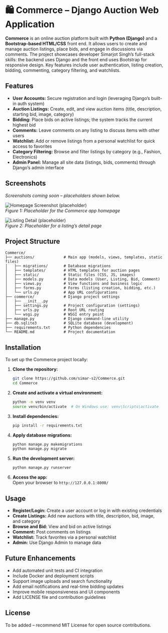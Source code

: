 # 🛍️ Commerce – Django Auction Web Application

**Commerce** is an online auction platform built with **Python (Django)** and a **Bootstrap-based HTML/CSS** front end. It allows users to create and manage auction listings, place bids, and engage in discussions via comments. The project showcases developer Simarjot Singh’s full-stack skills: the backend uses Django and the front end uses Bootstrap for responsive design. Key features include user authentication, listing creation, bidding, commenting, category filtering, and watchlists.

## Features

- **User Accounts:** Secure registration and login (leveraging Django’s built-in auth system)  
- **Auction Listings:** Create, edit, and view auction items (title, description, starting bid, image, category)  
- **Bidding:** Place bids on active listings; the system tracks the current highest bid  
- **Comments:** Leave comments on any listing to discuss items with other users  
- **Watchlist:** Add or remove listings from a personal watchlist for quick access to favorites  
- **Category Filtering:** Browse and filter listings by category (e.g., Fashion, Electronics)  
- **Admin Panel:** Manage all site data (listings, bids, comments) through Django’s admin interface

## Screenshots

*Screenshots coming soon – placeholders shown below.*

![Homepage Screenshot (placeholder)](/images/homepage_placeholder.png)  
*Figure 1: Placeholder for the Commerce app homepage*

![Listing Detail (placeholder)](/images/listing_placeholder.png)  
*Figure 2: Placeholder for a listing’s detail page*

## Project Structure

```
Commerce/
├── auctions/             # Main app (models, views, templates, static files)
│   ├── migrations/       # Database migrations
│   ├── templates/        # HTML templates for auction pages
│   ├── static/           # Static files (CSS, JS, images)
│   ├── models.py         # Data models (User, Listing, Bid, Comment)
│   ├── views.py          # View functions and business logic
│   ├── forms.py          # Forms (listing creation, bidding, etc.)
│   └── urls.py           # App URL configurations
├── commerce/             # Django project settings
│   ├── __init__.py
│   ├── settings.py       # Project configuration (settings)
│   ├── urls.py           # Root URL routing
│   └── wsgi.py           # WSGI entry point
├── manage.py             # Django command-line utility
├── db.sqlite3            # SQLite database (development)
├── requirements.txt      # Python dependencies
└── README.md             # Project documentation
```

## Installation

To set up the Commerce project locally:

1. **Clone the repository:**  
   ```bash
   git clone https://github.com/simar-s2/Commerce.git
   cd Commerce
   ```
2. **Create and activate a virtual environment:**  
   ```bash
   python -m venv venv
   source venv/bin/activate  # On Windows use: venv\Scripts\activate
   ```
3. **Install dependencies:**  
   ```bash
   pip install -r requirements.txt
   ```
4. **Apply database migrations:**  
   ```bash
   python manage.py makemigrations
   python manage.py migrate
   ```
5. **Run the development server:**  
   ```bash
   python manage.py runserver
   ```
6. **Access the app:**  
   Open your browser to `http://127.0.0.1:8000/`

## Usage

- **Register/Login:** Create a user account or log in with existing credentials  
- **Create Listings:** Add new auctions with title, description, bid, image, and category  
- **Browse and Bid:** View and bid on active listings  
- **Comment:** Post comments on listings  
- **Watchlist:** Track favorites via a personal watchlist  
- **Admin:** Use Django Admin to manage data

## Future Enhancements

- Add automated unit tests and CI integration
- Include Docker and deployment scripts
- Support image uploads and search functionality
- Add email notifications and real-time bidding updates
- Improve mobile responsiveness and UI components
- Add LICENSE file and contribution guidelines

## License

To be added – recommend MIT License for open source contributions.
